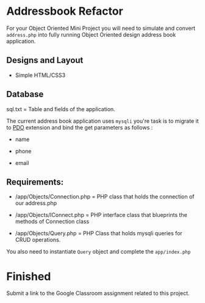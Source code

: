 # Addressbook Refactor

For your Object Oriented Mini Project you will need to simulate and convert `address.php` into fully running Object Oriented design address book application.

## Designs and Layout

* Simple HTML/CSS3

## Database

sql.txt = Table and fields of the application.

The current address book application uses `mysqli` you're task is to migrate it to [PDO](https://websitebeaver.com/php-pdo-prepared-statements-to-prevent-sql-injection) extension and bind the get parameters as  follows :

* name

* phone

* email


## Requirements:

* /app/Objects/Connection.php = PHP class that holds the connection of our address.php

* /app/Objects/IConnect.php = PHP interface class that blueprints the methods of Connection class

* /app/Objects/Query.php = PHP Class that holds mysqli queries for CRUD operations.

You also need to instantiate `Query` object and complete the `app/index.php`

# Finished

Submit a link to the Google Classroom assignment related to this project.


